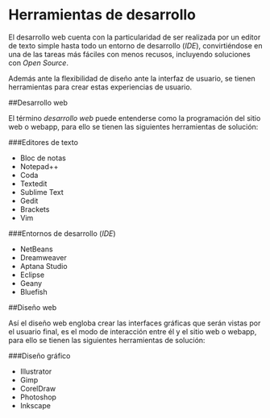 Herramientas de desarrollo
==========================

El desarrollo web cuenta con la particularidad de ser realizada por un editor de texto simple hasta todo un entorno de desarrollo (*IDE*), convirtiéndose en una de las tareas más fáciles con menos recusos, incluyendo soluciones con *Open Source*.

Además ante la flexibilidad de diseño ante la interfaz de usuario, se tienen herramientas para crear estas experiencias de usuario.

##Desarrollo web

El término *desarrollo web* puede entenderse como la programación del sitio web o webapp, para ello se tienen las siguientes herramientas de solución:

###Editores de texto

- Bloc de notas
- Notepad++
- Coda
- Textedit
- Sublime Text
- Gedit
- Brackets
- Vim

###Entornos de desarrollo (*IDE*)

- NetBeans
- Dreamweaver
- Aptana Studio
- Eclipse
- Geany
- Bluefish

##Diseño web

Así el diseño web engloba crear las interfaces gráficas que serán vistas por el usuario final, es el modo de interacción entre él y el sitio web o webapp, para ello se tienen las siguientes herramientas de solución:

###Diseño gráfico

- Illustrator
- Gimp
- CorelDraw
- Photoshop
- Inkscape
